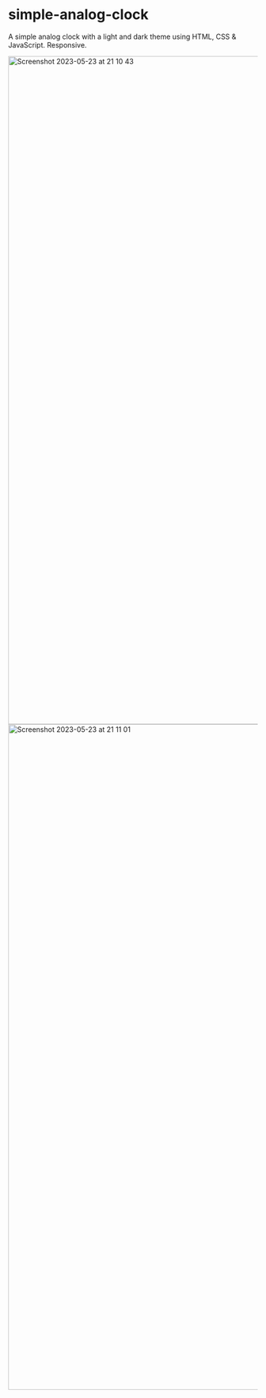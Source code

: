 # simple-analog-clock

A simple analog clock with a light and dark theme using HTML, CSS & JavaScript. Responsive.

<img width="1348" alt="Screenshot 2023-05-23 at 21 10 43" src="https://github.com/vickneee/simple-analog-clock/assets/93821265/57ff5983-8d26-49a1-bb95-21d178272900">
<img width="1343" alt="Screenshot 2023-05-23 at 21 11 01" src="https://github.com/vickneee/simple-analog-clock/assets/93821265/455f354f-aa21-4d19-8c46-5026e4159751">

